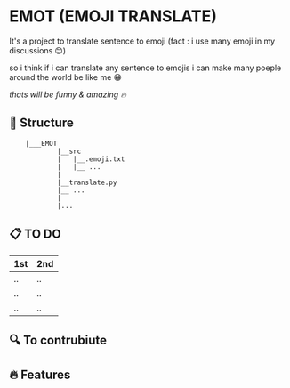 # EMOT (EMOJI TRANSLATE)
It's a project to translate sentence to emoji (fact : i use many emoji in my discussions :blush:)

so i think if i can translate any sentence to emojis i can make many poeple around the world be like me :grin: 

_thats will be funny & amazing :fire:_

## :dart: Structure

```shell
    |___EMOT
            |__src
            |   |__.emoji.txt
            |   |__ ...
            |
            |__translate.py
            |__ ...
            |
            |...
```

## :clipboard: TO DO

| 1st | 2nd |
|-----|-----|
| ..  |  .. |
|..   |  .. |
| ..  |  .. |

## :mag: To contrubiute


## :fire: Features 

